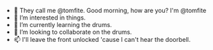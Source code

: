 - 👋 They call me @tomfite. Good morning, how are you? I'm @tomfite
- 👀 I’m interested in things.
- 🌱 I’m currently learning the drums.
- 💞️ I’m looking to collaborate on the drums.
- 📫 I'll leave the front unlocked 'cause I can't hear the doorbell.

<!---
tomfite/tomfite is a ✨ special ✨ repository because its `README.md` (this file) appears on your GitHub profile.
You can click the Preview link to take a look at your changes.
--->
